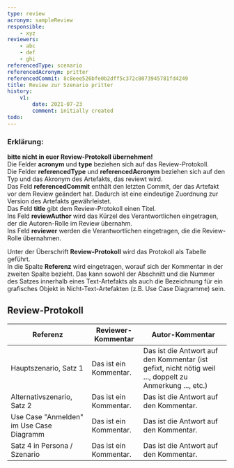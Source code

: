 ```yaml
---
type: review
acronym: sampleReview
responsible:
    - xyz
reviewers:
    - abc
    - def
    - ghi
referencedType: scenario
referencedAcronym: pritter
referencedCommit: 8c8eee526bfe0b2dff5c372c8073945781fd4249
title: Review zur Szenario pritter
history:
    v1:
        date: 2021-07-23
        comment: initially created
todo:
---
```


### Erklärung:
**bitte nicht in euer Review-Protokoll übernehmen!**  
Die Felder **acronym** und **type** beziehen sich auf das Review-Protokoll.  
Die Felder **referencedType** und **referencedAcronym** beziehen sich auf den Typ und das Akronym des Artefakts, 
das reviewt wird.  
Das Feld **referencedCommit** enthält den letzten Commit, der das Artefakt vor dem Review geändert hat. Dadurch ist eine
eindeutige Zuordnung zur Version des Artefakts gewährleistet.  
Das Feld **title** gibt dem Review-Protokoll einen Titel.  
Ins Feld **reviewAuthor** wird das Kürzel des Verantwortlichen eingetragen, der die Autoren-Rolle im Review übernahm.  
Ins Feld **reviewer** werden die Verantwortlichen eingetragen, die die Review-Rolle übernahmen. 

Unter der Überschrift **Review-Protokoll** wird das Protokoll als Tabelle geführt.  
In die Spalte **Referenz** wird eingetragen, worauf sich der Kommentar in der zweiten Spalte bezieht. Das kann sowohl
der Abschnitt und die Nummer des Satzes innerhalb eines Text-Artefakts als auch die Bezeichnung für ein grafisches Objekt in
Nicht-Text-Artefakten (z.B. Use Case Diagramme) sein.

## Review-Protokoll

| Referenz | Reviewer-Kommentar | Autor-Kommentar |
|------------|------------------|-----------------|
| Hauptszenario, Satz 1| Das ist ein Kommentar. | Das ist die Antwort auf den Kommentar (ist gefixt, nicht nötig weil ..., doppelt zu Anmerkung ..., etc.) |
| Alternativszenario, Satz 2 | Das ist ein Kommentar. | Das ist die Antwort auf den Kommentar. |
| Use Case "Anmelden" im Use Case Diagramm | Das ist ein Kommentar. | Das ist die Antwort auf den Kommentar. |
| Satz 4 in Persona / Szenario | Das ist ein Kommentar. | Das ist die Antwort auf den Kommentar. |